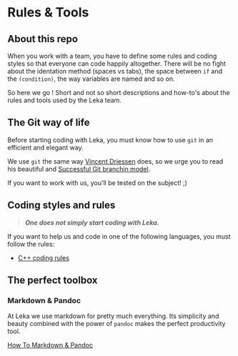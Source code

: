 # Rules & Tools

## About this repo

When you work with a team, you have to define some rules and coding styles so that everyone can code happily altogether. There will be no fight about the identation method (spaces vs tabs), the space between `if` and the `(condition)`, the way variables are named and so on.

So here we go ! Short and not so short descriptions and how-to's about the rules and tools used by the Leka team.

## The Git way of life

Before starting coding with Leka, you must know how to use `git` in an efficient and elegant way.

We use `git` the same way [Vincent Driessen](https://twitter.com/nvie) does, so we urge you to read his beautiful and [Successful Git branchin model](http://nvie.com/posts/a-successful-git-branching-model/).

If you want to work with us, you'll be tested on the subject! ;)

## Coding styles and rules

>***One does not simply start coding with Leka.***

If you want to help us and code in one of the following languages, you must follow the rules:

*	[C++ coding rules](/languages/cpp.md)

## The perfect toolbox

### Markdown & Pandoc

At Leka we use markdown for pretty much everything. Its simplicity and beauty combined with the power of `pandoc` makes the perfect productivity tool.

[How To Markdown & Pandoc](./md/README.md)
